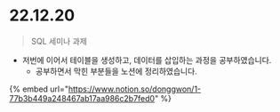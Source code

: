 # 22.12.20

> SQL 세미나 과제

* 저번에 이어서 테이블을 생성하고, 데이터를 삽입하는 과정을 공부하였습니다.
  * 공부하면서 막힌 부분들을 노션에 정리하였습니다.

{% embed url="https://www.notion.so/donggwon/1-77b3b449a248467ab17aa986c2b7fed0" %}

